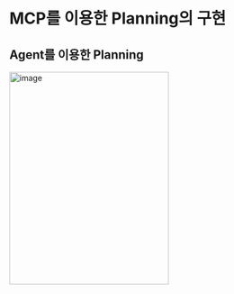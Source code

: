 # MCP를 이용한 Planning의 구현

## Agent를 이용한 Planning

<img width="283" height="377" alt="image" src="https://github.com/user-attachments/assets/1e541e64-b959-407a-8791-0b4538f4a192" />
